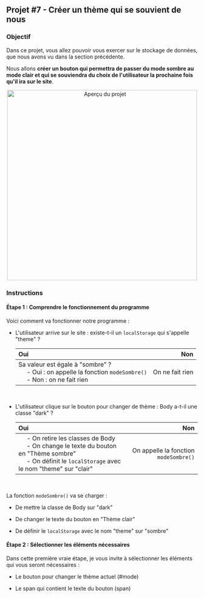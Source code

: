 ## Projet #7 - Créer un thème qui se souvient de nous

### Objectif

Dans ce projet, vous allez pouvoir vous exercer sur le stockage de données, que nous avons vu dans la section précédente.

Nous allons **créer un bouton qui permettra de passer du mode sombre au mode clair et qui se souviendra du choix de l'utilisateur la prochaine fois qu'il ira sur le site**.

<p align="center">
  <img width="500" src="https://img-c.udemycdn.com/redactor/raw/2019-12-10_16-03-38-05cce00c567c122c54cdcea42f9f8dec.gif" title="Aperçu du projet" name="Aperçu" >
</p>

### Instructions

#### Étape 1 : Comprendre le fonctionnement du programme

Voici comment va fonctionner notre programme :

- L'utilisateur arrive sur le site : existe-t-il un `localStorage` qui s'appelle "theme" ?

  | Oui | Non |
  :---- | ----:
  | Sa valeur est égale à "sombre" ? <br/> &nbsp;&nbsp;&nbsp;&nbsp;&nbsp;- Oui : on appelle la fonction `modeSombre()` <br />&nbsp;&nbsp;&nbsp;&nbsp;&nbsp;- Non : on ne fait rien | On ne fait rien |

<br/>

- L'utilisateur clique sur le bouton pour changer de thème : Body a-t-il une classe "dark" ?

  | Oui | Non |
  :---- | ----:
  | &nbsp;&nbsp;&nbsp;&nbsp;&nbsp;- On retire les classes de Body <br/> &nbsp;&nbsp;&nbsp;&nbsp;&nbsp;- On change le texte du bouton en "Thème sombre" <br />&nbsp;&nbsp;&nbsp;&nbsp;&nbsp;- On définit le `localStorage` avec le nom "theme" sur "clair" | On appelle la fonction `modeSombre()` |

<br/>

La fonction `modeSombre()` va se charger :

- De mettre la classe de Body sur "dark"

- De changer le texte du bouton en "Thème clair"

- De définir le `localStorage` avec le nom "theme" sur "sombre"

#### Étape 2 : Sélectionner les éléments nécessaires

Dans cette première vraie étape, je vous invite à sélectionner les éléments qui vous seront nécessaires :

- Le bouton pour changer le thème actuel (#mode)

- Le span qui contient le texte du bouton (span)